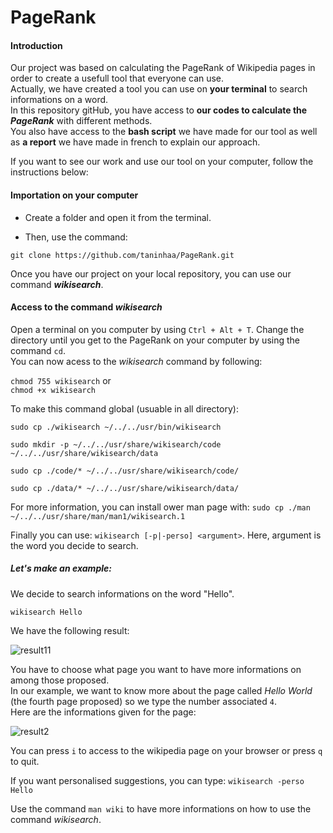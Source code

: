 # PageRank

#### Introduction 
Our project was based on calculating the PageRank of Wikipedia pages in order to create a usefull tool that everyone can use.  
Actually, we have created a tool you can use on **your terminal** to search informations on a word.  
In this repository gitHub, you have access to **our codes to calculate the _PageRank_** with different methods.  
You also have access to the **bash script** we have made for our tool as well as **a report** we have made in french to explain our approach.

If you want to see our work and use our tool on your computer, follow the instructions below: 

#### Importation on your computer 

* Create a folder and open it from the terminal. 

* Then, use the command:

`git clone https://github.com/taninhaa/PageRank.git`

Once you have our project on your local repository, you can use our command **_wikisearch_**. 

#### Access to the command _wikisearch_

Open a terminal on you computer by using `Ctrl + Alt + T`. 
Change the directory until you get to the PageRank on your computer by using the command `cd`.  
You can now acess to the _wikisearch_ command by following:

`chmod 755 wikisearch`
or  
`chmod +x wikisearch`

To make this command global (usuable in all directory):

`sudo cp ./wikisearch ~/../../usr/bin/wikisearch` 

`sudo mkdir -p ~/../../usr/share/wikisearch/code ~/../../usr/share/wikisearch/data`

`sudo cp ./code/* ~/../../usr/share/wikisearch/code/` 

`sudo cp ./data/* ~/../../usr/share/wikisearch/data/`

For more information, you can install ower man page with:
`sudo cp ./man ~/../../usr/share/man/man1/wikisearch.1`

Finally you can use:
`wikisearch [-p|-perso] <argument>`. Here, argument is the word you decide to search. 

 ##### Let's make an example:
 We decide to search informations on the word "Hello". 

`wikisearch Hello`

We have the following result: 

![result11](https://user-images.githubusercontent.com/92987223/166294985-332460eb-c91d-4865-b175-cdbd012f168d.png)

You have to choose what page you want to have more informations on among those proposed.  
In our example, we want to know more about the page called _Hello World_ (the fourth page proposed) so we type the number associated `4`.  
Here are the informations given for the page: 

![result2](https://user-images.githubusercontent.com/92987223/166294060-5c64b256-22b3-4dfc-a6fd-dfcd9721759f.png)

You can press `i` to access to the wikipedia page on your browser or press `q` to quit. 

If you want personalised suggestions, you can type:
`wikisearch -perso Hello`

Use the command `man wiki` to have more informations on how to use the command _wikisearch_.
